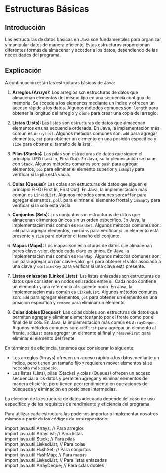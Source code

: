# Estructuras Básicas

## Introducción

Las estructuras de datos básicas en Java son fundamentales para organizar y manipular datos de manera eficiente. Estas estructuras proporcionan diferentes formas de almacenar y acceder a los datos, dependiendo de las necesidades del programa.

## Explicación

A continuación están las estructuras básicas de Java:

1. **Arreglos (Arrays):** Los arreglos son estructuras de datos que almacenan elementos del mismo tipo en una secuencia contigua de memoria. Se accede a los elementos mediante un índice y ofrecen un acceso rápido a los datos. Algunos métodos comunes son: `length` para obtener la longitud del arreglo y `clone` para crear una copia del arreglo.

2. **Listas (Lists):** Las listas son estructuras de datos que almacenan elementos en una secuencia ordenada. En Java, la implementación más común es `ArrayList`. Algunos métodos comunes son: `add` para agregar elementos, `get` para obtener un elemento en una posición específica y `size` para obtener el tamaño de la lista.

3. **Pilas (Stacks):** Las pilas son estructuras de datos que siguen el principio LIFO (Last In, First Out). En Java, su implementación se hace con `Stack`. Algunos métodos comunes son: `push` para agregar elementos, `pop` para eliminar el elemento superior y `isEmpty` para verificar si la pila está vacía.

4. **Colas (Queues):** Las colas son estructuras de datos que siguen el principio FIFO (First In, First Out). En Java, la implementación más común es `LinkedList`. Algunos métodos comunes son: `offer` para agregar elementos, `poll` para eliminar el elemento frontal y `isEmpty` para verificar si la cola está vacía.

5. **Conjuntos (Sets):** Los conjuntos son estructuras de datos que almacenan elementos únicos sin un orden específico. En Java, la implementación más común es `HashSet`. Algunos métodos comunes son: `add` para agregar elementos, `contains` para verificar si un elemento está presente y `size` para obtener el tamaño del conjunto.

6. **Mapas (Maps):** Los mapas son estructuras de datos que almacenan pares clave-valor, donde cada clave es única. En Java, la implementación más común es `HashMap`. Algunos métodos comunes son: `put` para agregar un par clave-valor, `get` para obtener el valor asociado a una clave y `containsKey` para verificar si una clave está presente.

7. **Listas enlazadas (Linked Lists):** Las listas enlazadas son estructuras de datos que consisten en nodos enlazados entre sí. Cada nodo contiene un elemento y una referencia al siguiente nodo. En Java, la implementación más común es `LinkedList`. Algunos métodos comunes son: `add` para agregar elementos, `get` para obtener un elemento en una posición específica y `remove` para eliminar un elemento.

8. **Colas dobles (Deques):** Las colas dobles son estructuras de datos que permiten agregar y eliminar elementos tanto por el frente como por el final de la cola. En Java, la implementación más común es `ArrayDeque`. Algunos métodos comunes son: `addFirst` para agregar un elemento al frente, `addLast` para agregar un elemento al final y `removeFirst` para eliminar el elemento del frente.

En términos de eficiencia, tenemos que considerar lo siguiente:

- Los arreglos (Arrays) ofrecen un acceso rápido a los datos mediante un índice, pero tienen un tamaño fijo y requieren mover elementos si se necesita más espacio.
- Las listas (Lists), pilas (Stacks) y colas (Queues) ofrecen un acceso secuencial a los datos y permiten agregar y eliminar elementos de manera eficiente, pero tienen peor rendimiento en operaciones de búsqueda y eliminación en posiciones intermedias.

La elección de la estructura de datos adecuada depende del caso de uso específico y de los requisitos de rendimiento y eficiencia del programa.

Para utilizar cada estructura las podemos importar o implementar nosotros mismos a partir de los códigos de este repositorio:

import java.util.Arrays; // Para arreglos  
import java.util.ArrayList; // Para listas  
import java.util.Stack; // Para pilas  
import java.util.LinkedList; // Para colas  
import java.util.HashSet; // Para conjuntos  
import java.util.HashMap; // Para mapas  
import java.util.LinkedList; // Para listas enlazadas  
import java.util.ArrayDeque; // Para colas dobles  
